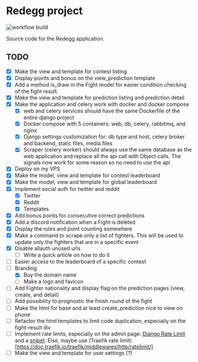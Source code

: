 # Redegg project

![workflow build](https://github.com/NicoGGG/redegg/actions/workflows/build.yml/badge.svg)

Source code for the Redegg application.

## TODO

- [x] Make the view and template for contest listing
- [x] Display points and bonus on the view_prediction template
- [x] Add a method is_draw in the Fight model for easier condition checking of the fight result.
- [x] Make the view and template for prediction listing and prediction detail
- [x] Make the application and celery work with docker and docker compose
  - [x] web and celery services should have the same Dockerfile of the entire django project
  - [x] Docker compose with 5 containers: web, db, celery, rabbitmq, and nginx
  - [x] Django settings customization for: db type and host, celery broker and backend, static files, media files
  - [x] Scraper (celery worker) should always use the same database as the web application and replace all the api call with Object calls. The signals now work for some reason so no need to use the api
- [x] Deploy on my VPS
- [x] Make the model, view and template for contest leaderboard
- [x] Make the model, view and template for global leaderboard
- [x] Implement social auth for twitter and reddit
  - [x] Twitter
  - [x] Reddit
  - [x] Templates
- [x] Add bonus points for consecutive correct predictions
- [x] Add a discord notification when a Fight is deleted
- [x] Display the rules and point counting somewhere
- [x] Make a command to scrape only a list of fighters. This will be used to update only the fighters that are in a specific event
- [x] Disable allauth unused urls
  - [ ] Write a quick article on how to do it
- [ ] Easier access to the leaderboard of a specific contest
- [ ] Branding
  - [x] Buy the domain name
  - [ ] Make a logo and favicon
- [ ] Add Fighter nationality and display flag on the prediction pages (view, create, and detail)
- [ ] Add possibility to prognostic the finish round of the fight
- [ ] Make the html for base and at least create_prediction nice to view on phone
- [ ] Refactor the html templates to limit code duplication, especially on the fight-result div
- [ ] Implement rate limits, especially on the admin page: [Django Rate Limit](https://django-ratelimit.readthedocs.io/en/stable/installation.html) and a [snipet](https://gist.github.com/nitely/5202285). Else, maybe use (Traefik rate limit)[https://doc.traefik.io/traefik/middlewares/http/ratelimit/]
- [ ] Make the view and template for user settings (?)

